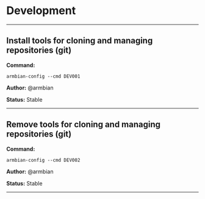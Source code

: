 # Development


***

## Install tools for cloning and managing repositories (git)
**Command:** 
~~~
armbian-config --cmd DEV001
~~~

**Author:** @armbian

**Status:** Stable



***

## Remove tools for cloning and managing repositories (git)
**Command:** 
~~~
armbian-config --cmd DEV002
~~~

**Author:** @armbian

**Status:** Stable



***

